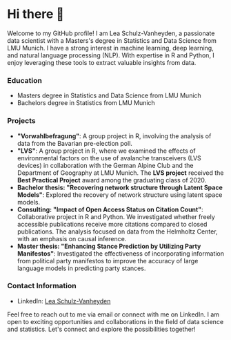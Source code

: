 # Hi there 👋

Welcome to my GitHub profile! I am Lea Schulz-Vanheyden, a passionate data scientist with a Masters's degree in Statistics and Data Science from LMU Munich. I have a strong interest in machine learning, deep learning, and natural language processing (NLP). With expertise in R and Python, I enjoy leveraging these tools to extract valuable insights from data.

### Education

- Masters degree in Statistics and Data Science from LMU Munich
- Bachelors degree in Statistics from LMU Munich

### Projects

- **"Vorwahlbefragung"**: A group project in R, involving the analysis of data from the Bavarian pre-election poll.
- **"LVS"**: A group project in R, where we examined the effects of environmental factors on the use of avalanche transceivers (LVS devices) in collaboration with the German Alpine Club and the Department of Geography at LMU Munich. The **LVS project** received the **Best Practical Project** award among the graduating class of 2020.
- **Bachelor thesis: "Recovering network structure through Latent Space Models"**: Explored the recovery of network structure using latent space models.
- **Consulting: "Impact of Open Access Status on Citation Count"**: Collaborative project in R and Python. We investigated whether freely accessible publications receive more citations compared to closed publications. The analysis focused on data from the Helmholtz Center, with an emphasis on causal inference.
- **Master thesis: "Enhancing Stance Prediction by Utilizing Party Manifestos"**: Investigated the effectiveness of incorporating information from political party manifestos to improve the accuracy of large language models in predicting party stances.

### Contact Information

- LinkedIn: [Lea Schulz-Vanheyden](https://www.linkedin.com/in/lea-schulz-vanheyden-a1b484204)

Feel free to reach out to me via email or connect with me on LinkedIn. I am open to exciting opportunities and collaborations in the field of data science and statistics. Let's connect and explore the possibilities together!
